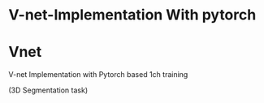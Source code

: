 # V-net-Implementation With pytorch
# Vnet

V-net Implementation with Pytorch based 1ch training

(3D Segmentation task)
